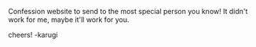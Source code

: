 Confession website to send to the most special person you know!
It didn't work for me, maybe it'll work for you.

cheers! -karugi
